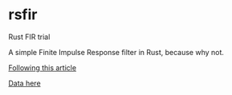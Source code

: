 # rsfir
Rust FIR trial

A simple Finite Impulse Response filter in Rust, because why not.

[Following this article](https://hackaday.com/2019/10/03/dsp-spreadsheet-fir-filtering/)

[Data here](https://docs.google.com/spreadsheets/d/1EUg3_kyf01TDzo5OzEpLOHpEYMXBwlQEf_HrPURHBs8/edit#gid=0)
